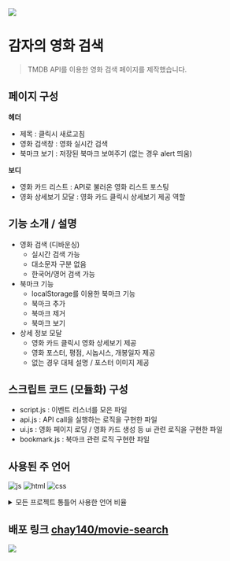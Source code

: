 <img src="https://capsule-render.vercel.app/api?type=waving&color=BDBDC8&height=150&section=header" />

# 감자의 영화 검색
> TMDB API를 이용한 영화 검색 페이지를 제작했습니다.

## 페이지 구성
**헤더**
* 제목 : 클릭시 새로고침
* 영화 검색창 : 영화 실시간 검색
* 북마크 보기 : 저장된 북마크 보여주기 (없는 경우 alert 띄움)

**보디**
* 영화 카드 리스트 : API로 불러온 영화 리스트 포스팅
* 영화 상세보기 모달 : 영화 카드 클릭시 상세보기 제공 역할

## 기능 소개 / 설명
* 영화 검색 (디바운싱)
    *  실시간 검색 가능
    *  대소문자 구분 없음
    *  한국어/영어 검색 가능
* 북마크 기능
    * localStorage를 이용한 북마크 기능
    * 북마크 추가
    * 북마크 제거
    * 북마크 보기
* 상세 정보 모달
    * 영화 카드 클릭시 영화 상세보기 제공
    * 영화 포스터, 평점, 시놉시스, 개봉일자 제공
    * 없는 경우 대체 설명 / 포스터 이미지 제공

## 스크립트 코드 (모듈화) 구성
* script.js : 이벤트 리스너를 모은 파일
* api.js : API call을 실행하는 로직을 구현한 파일
* ui.js : 영화 페이지 로딩 / 영화 카드 생성 등 ui 관련 로직을 구현한 파일
* bookmark.js : 북마크 관련 로직 구현한 파일

## 사용된 주 언어
![js](https://img.shields.io/badge/JavaScript-F7DF1E?style=for-the-badge&logo=JavaScript&logoColor=black)
![html](https://img.shields.io/badge/HTML-239120?style=for-the-badge&logo=html5&logoColor=white)
![css](https://img.shields.io/badge/CSS-239120?&style=for-the-badge&logo=css3&logoColor=white)

<details>
<summary>
  모든 프로젝트 통틀어 사용한 언어 비율
</summary>
  
   [![Top Langs](https://github-readme-stats.vercel.app/api/top-langs/?username=chay140)](https://github.com/anuraghazra/github-readme-stats)
   
</details>

## 배포 링크 [chay140/movie-search](https://chay140.github.io/movie-search/)

<img src="https://capsule-render.vercel.app/api?type=waving&color=BDBDC8&height=150&section=footer" />
